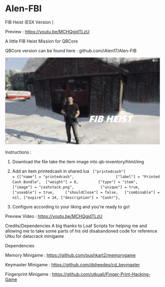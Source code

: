 # Alen-FBI
FIB Heist (ESX Version )

Preview : https://youtu.be/MCHQgjdTLzU

A little FIB Heist Mission for QBCore 


QBCore version can be found here : github.com/iAlen17/Alen-FIB

![](images-preview/preview.png)

Instructions : 
1. Download the file take the item image into qb-inventory/html/img
2. Add an item printedcash in shared.lua
```	["printedcash"] 			     = {["name"] = "printedcash", 			 	 	["label"] = "Printed Cash Bundle", 	["weight"] = 0, 		["type"] = "item", 		["image"] = "cashstack.png", 			["unique"] = true, 		["useable"] = true, 	["shouldClose"] = false,   ["combinable"] = nil, ["expire"] = 24, ["description"] = "Cash!"},```

3. Configure according to your liking and you're ready to go!

Preview Video : https://youtu.be/MCHQgjdTLzU

Credits/Dependencies
A big thanks to Loaf Scripts for helping me and allowing me to take some parts of his old disabandoned code for reference
Utku for datacrack minigame



Dependencies 

Memory Minigame : https://github.com/pushkart2/memorygame


Keymaster Minigame : https://github.com/dsheedes/cd_keymaster


Fingerprint Minigame : https://github.com/utkuali/Finger-Print-Hacking-Game
